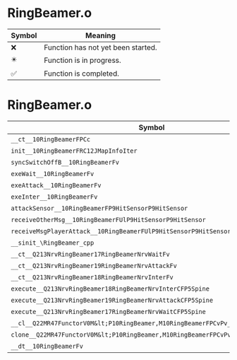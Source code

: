 # RingBeamer.o
| Symbol | Meaning 
| ------------- | ------------- 
| :x: | Function has not yet been started. 
| :eight_pointed_black_star: | Function is in progress. 
| :white_check_mark: | Function is completed. 


# RingBeamer.o
| Symbol | Decompiled? |
| ------------- | ------------- |
| `__ct__10RingBeamerFPCc` | :x: |
| `init__10RingBeamerFRC12JMapInfoIter` | :x: |
| `syncSwitchOffB__10RingBeamerFv` | :x: |
| `exeWait__10RingBeamerFv` | :x: |
| `exeAttack__10RingBeamerFv` | :x: |
| `exeInter__10RingBeamerFv` | :x: |
| `attackSensor__10RingBeamerFP9HitSensorP9HitSensor` | :x: |
| `receiveOtherMsg__10RingBeamerFUlP9HitSensorP9HitSensor` | :x: |
| `receiveMsgPlayerAttack__10RingBeamerFUlP9HitSensorP9HitSensor` | :x: |
| `__sinit_\RingBeamer_cpp` | :x: |
| `__ct__Q213NrvRingBeamer17RingBeamerNrvWaitFv` | :x: |
| `__ct__Q213NrvRingBeamer19RingBeamerNrvAttackFv` | :x: |
| `__ct__Q213NrvRingBeamer18RingBeamerNrvInterFv` | :x: |
| `execute__Q213NrvRingBeamer18RingBeamerNrvInterCFP5Spine` | :x: |
| `execute__Q213NrvRingBeamer19RingBeamerNrvAttackCFP5Spine` | :x: |
| `execute__Q213NrvRingBeamer17RingBeamerNrvWaitCFP5Spine` | :x: |
| `__cl__Q22MR47FunctorV0M&lt;P10RingBeamer,M10RingBeamerFPCvPv_v&gt;CFv` | :x: |
| `clone__Q22MR47FunctorV0M&lt;P10RingBeamer,M10RingBeamerFPCvPv_v&gt;CFP7JKRHeap` | :x: |
| `__dt__10RingBeamerFv` | :x: |
